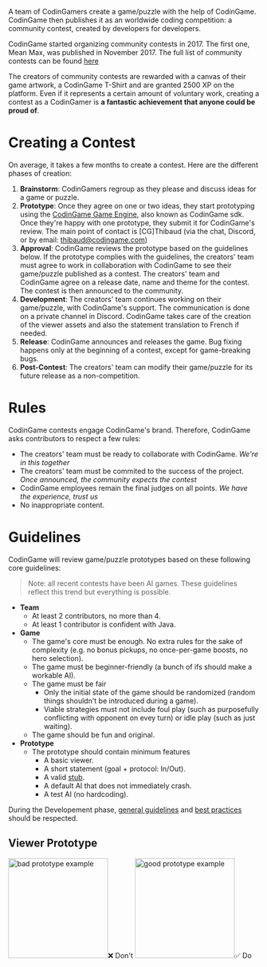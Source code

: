 A team of CodinGamers create a game/puzzle with the help of CodinGame. CodinGame then publishes it as an worldwide coding competition: a community contest, created by developers for developers.

CodinGame started organizing community contests in 2017. The first one, Mean Max, was published in November 2017. The full list of community contests can be found [here](pages/community/contest.md)

The creators of community contests are rewarded with a canvas of their game artwork, a CodinGame T-Shirt and are granted 2500 XP on the platform. Even if it represents a certain amount of voluntary work, creating a contest as a CodinGamer is **a fantastic achievement that anyone could be proud of**.

# Creating a Contest

On average, it takes a few months to create a contest. Here are the different phases of creation:

1. **Brainstorm**: CodinGamers regroup as they please and discuss ideas for a game or puzzle.
2. **Prototype**: Once they agree on one or two ideas, they start prototyping using the [CodinGame Game Engine](https://www.codingame.com/playgrounds/25775/codingame-sdk-documentation), also known as CodinGame sdk. Once they're happy with one prototype, they submit it for CodinGame's review. The main point of contact is [CG]Thibaud (via the chat, Discord, or by email: thibaud@codingame.com)
3. **Approval**: CodinGame reviews the prototype based on the guidelines below. If the prototype complies with the guidelines, the creators' team must agree to work in collaboration with CodinGame to see their game/puzzle published as a contest. The creators' team and CodinGame agree on a release date, name and theme for the contest. The contest is then announced to the community.
4. **Development**: The creators' team continues working on their game/puzzle, with CodinGame's support. The communication is done on a private channel in Discord. CodinGame takes care of the creation of the viewer assets and also the statement translation to French if needed.
5. **Release**: CodinGame announces and releases the game. Bug fixing happens only at the beginning of a contest, except for game-breaking bugs.
6. **Post-Contest**: The creators' team can modify their game/puzzle for its future release as a non-competition.

# Rules

CodinGame contests engage CodinGame's brand. Therefore, CodinGame asks contributors to respect a few rules:

- The creators' team must be ready to collaborate with CodinGame. _We're in this together_
- The creators' team must be commited to the success of the project. _Once announced, the community expects the contest_
- CodinGame employees remain the final judges on all points. _We have the experience, trust us_
- No inappropriate content.

# Guidelines

CodinGame will review game/puzzle prototypes based on these following core guidelines:

> Note: all recent contests have been AI games. These guidelines reflect this trend but everything is possible.

- **Team**
	- At least 2 contributors, no more than 4.
	- At least 1 contributor is confident with Java.
- **Game**
  - The game's core must be enough. No extra rules for the sake of complexity (e.g. no bonus pickups, no once-per-game boosts, no hero selection).
  - The game must be beginner-friendly (a bunch of ifs should make a workable AI).
  - The game must be fair
  	- Only the initial state of the game should be randomized (random things shouldn't be introduced during a game).
  	- Viable strategies must not include foul play (such as purposefully conflicting with opponent on evey turn) or idle play (such as just waiting).
  - The game should be fun and original.
- **Prototype**
  - The prototype should contain minimum features
  	- A basic viewer.
  	- A short statement (goal + protocol: In/Out).
  	- A valid [stub](/technical/stub.md).
  	- A default AI that does not immediately crash.
  	- A test AI (no hardcoding).

During the Developement phase, [general guidelines](pages/types/ai.md#guidelines) and [best practices](pages/types/ai.md#best-practices) should be respected.

## Viewer Prototype

<img src="https://admin.codingame.com/servlet/fileservlet?id=24927507397690" alt="bad prototype example" style="width:200px;"/>❌ Don't</img>
<img src="https://admin.codingame.com/servlet/fileservlet?id=24927516490637" alt="good prototype example" width="200"/>✅ Do</img>
